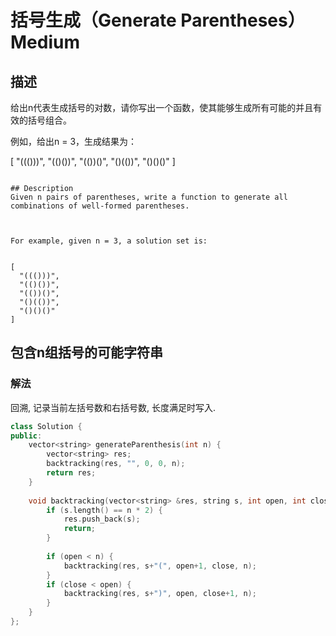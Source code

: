 # 括号生成（Generate Parentheses）Medium
## 描述
给出n代表生成括号的对数，请你写出一个函数，使其能够生成所有可能的并且有效的括号组合。

例如，给出n = 3，生成结果为：

[
  "((()))",
  "(()())",
  "(())()",
  "()(())",
  "()()()"
]
```

## Description
Given n pairs of parentheses, write a function to generate all combinations of well-formed parentheses.



For example, given n = 3, a solution set is:


[
  "((()))",
  "(()())",
  "(())()",
  "()(())",
  "()()()"
]
```


## 包含n组括号的可能字符串
### 解法
回溯, 记录当前左括号数和右括号数, 长度满足时写入.
```c++
class Solution {
public:
    vector<string> generateParenthesis(int n) {
        vector<string> res;
        backtracking(res, "", 0, 0, n);
        return res;
    }
    
    void backtracking(vector<string> &res, string s, int open, int close, int n) {
        if (s.length() == n * 2) {
            res.push_back(s);
            return;
        }
        
        if (open < n) {
            backtracking(res, s+"(", open+1, close, n);
        }
        if (close < open) {
            backtracking(res, s+")", open, close+1, n);
        }
    }
};
```